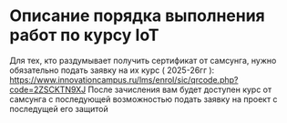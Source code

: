 # Описание порядка выполнения работ по курсу IoT
Для тех, кто раздумывает получить сертификат от самсунга, нужно обязательно подать заявку на их курс ( 2025-26гг ): https://www.innovationcampus.ru/lms/enrol/sic/qrcode.php?code=2ZSCKTN9XJ 
После зачисления вам будет доступен курс от самсунга с последующей возможностью подать заявку на проект с последущей его защитой
